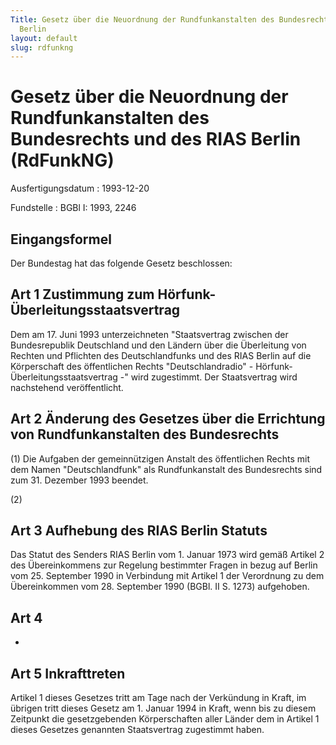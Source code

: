 ```yaml
---
Title: Gesetz über die Neuordnung der Rundfunkanstalten des Bundesrechts und des RIAS
  Berlin
layout: default
slug: rdfunkng
---
```


# Gesetz über die Neuordnung der Rundfunkanstalten des Bundesrechts und des RIAS Berlin (RdFunkNG)

Ausfertigungsdatum
:   1993-12-20

Fundstelle
:   BGBl I: 1993, 2246



## Eingangsformel

Der Bundestag hat das folgende Gesetz beschlossen:


## Art 1 Zustimmung zum Hörfunk-Überleitungsstaatsvertrag

Dem am 17. Juni 1993 unterzeichneten "Staatsvertrag zwischen der
Bundesrepublik Deutschland und den Ländern über die Überleitung von
Rechten und Pflichten des Deutschlandfunks und des RIAS Berlin auf die
Körperschaft des öffentlichen Rechts "Deutschlandradio" - Hörfunk-
Überleitungsstaatsvertrag -" wird zugestimmt. Der Staatsvertrag wird
nachstehend veröffentlicht.


## Art 2 Änderung des Gesetzes über die Errichtung von Rundfunkanstalten des Bundesrechts

(1) Die Aufgaben der gemeinnützigen Anstalt des öffentlichen Rechts
mit dem Namen "Deutschlandfunk" als Rundfunkanstalt des Bundesrechts
sind zum 31. Dezember 1993 beendet.

(2)


## Art 3 Aufhebung des RIAS Berlin Statuts

Das Statut des Senders RIAS Berlin vom 1. Januar 1973 wird gemäß
Artikel 2 des Übereinkommens zur Regelung bestimmter Fragen in bezug
auf Berlin vom 25. September 1990 in Verbindung mit Artikel 1 der
Verordnung zu dem Übereinkommen vom 28. September 1990 (BGBl. II S.
1273) aufgehoben.


## Art 4

-


## Art 5 Inkrafttreten

Artikel 1 dieses Gesetzes tritt am Tage nach der Verkündung in Kraft,
im übrigen tritt dieses Gesetz am 1. Januar 1994 in Kraft, wenn bis zu
diesem Zeitpunkt die gesetzgebenden Körperschaften aller Länder dem in
Artikel 1 dieses Gesetzes genannten Staatsvertrag zugestimmt haben.

